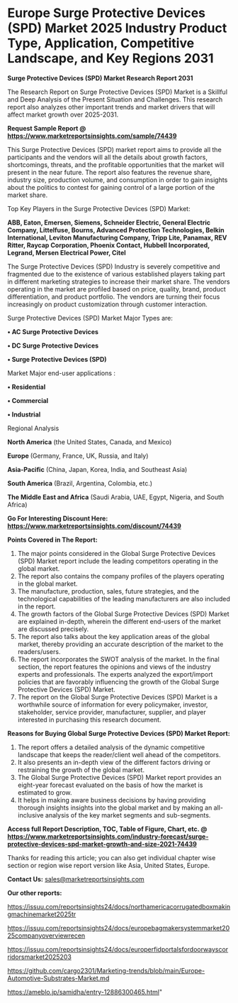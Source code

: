  # Europe Surge Protective Devices (SPD) Market 2025 Industry Product Type, Application, Competitive Landscape, and Key Regions 2031

<strong>Surge Protective Devices (SPD) Market Research Report 2031</strong>

The Research Report on Surge Protective Devices (SPD) Market is a Skillful and Deep Analysis of the Present Situation and Challenges. This research report also analyzes other important trends and market drivers that will affect market growth over 2025-2031.

<strong>Request Sample Report @ <a href=https://www.marketreportsinsights.com/sample/74439>https://www.marketreportsinsights.com/sample/74439</a></strong>

This Surge Protective Devices (SPD) market report aims to provide all the participants and the vendors will all the details about growth factors, shortcomings, threats, and the profitable opportunities that the market will present in the near future. The report also features the revenue share, industry size, production volume, and consumption in order to gain insights about the politics to contest for gaining control of a large portion of the market share.

Top Key Players in the Surge Protective Devices (SPD) Market:

<strong>ABB, Eaton, Emersen, Siemens, Schneider Electric, General Electric Company, Littelfuse, Bourns, Advanced Protection Technologies, Belkin International, Leviton Manufacturing Company, Tripp Lite, Panamax, REV Ritter, Raycap Corporation, Phoenix Contact, Hubbell Incorporated, Legrand, Mersen Electrical Power, Citel</strong>

The Surge Protective Devices (SPD) Industry is severely competitive and fragmented due to the existence of various established players taking part in different marketing strategies to increase their market share. The vendors operating in the market are profiled based on price, quality, brand, product differentiation, and product portfolio. The vendors are turning their focus increasingly on product customization through customer interaction.

Surge Protective Devices (SPD) Market Major Types are:

<strong>• AC Surge Protective Devices

• DC Surge Protective Devices

• Surge Protective Devices (SPD)</strong>

Market Major end-user applications :

<strong>• Residential

• Commercial

• Industrial</strong>

Regional Analysis

</u><strong><b>North America</b></strong> (the United States, Canada, and Mexico)

<strong><b>Europe </b></strong>(Germany, France, UK, Russia, and Italy)

<strong><b>Asia-Pacific</b></strong> (China, Japan, Korea, India, and Southeast Asia)

<strong><b>South America</b></strong> (Brazil, Argentina, Colombia, etc.)

<strong><b>The Middle East and Africa</b></strong> (Saudi Arabia, UAE, Egypt, Nigeria, and South Africa)

<strong>Go For Interesting Discount Here: <a href=https://www.marketreportsinsights.com/discount/74439>https://www.marketreportsinsights.com/discount/74439</a></strong>

<strong>Points Covered in The Report:</strong>
<ol>
  <li>The major points considered in the Global Surge Protective Devices (SPD) Market report include the leading competitors operating in the global market.</li>
  <li>The report also contains the company profiles of the players operating in the global market.</li>
  <li>The manufacture, production, sales, future strategies, and the technological capabilities of the leading manufacturers are also included in the report.</li>
  <li>The growth factors of the Global Surge Protective Devices (SPD) Market are explained in-depth, wherein the different end-users of the market are discussed precisely.</li>
  <li>The report also talks about the key application areas of the global market, thereby providing an accurate description of the market to the readers/users.</li>
  <li>The report incorporates the SWOT analysis of the market. In the final section, the report features the opinions and views of the industry experts and professionals. The experts analyzed the export/import policies that are favorably influencing the growth of the Global Surge Protective Devices (SPD) Market.</li>
  <li>The report on the Global Surge Protective Devices (SPD) Market is a worthwhile source of information for every policymaker, investor, stakeholder, service provider, manufacturer, supplier, and player interested in purchasing this research document.</li>
</ol>
<strong>Reasons for Buying Global Surge Protective Devices (SPD) Market Report:</strong>

<ol>
  <li>The report offers a detailed analysis of the dynamic competitive landscape that keeps the reader/client well ahead of the competitors.</li>
  <li>It also presents an in-depth view of the different factors driving or restraining the growth of the global market.</li>
  <li>The Global Surge Protective Devices (SPD) Market report provides an eight-year forecast evaluated on the basis of how the market is estimated to grow.</li>
  <li>It helps in making aware business decisions by having providing thorough insights insights into the global market and by making an all-inclusive analysis of the key market segments and sub-segments.</li>
</ol>
<strong>Access full Report Description, TOC, Table of Figure, Chart, etc. @ <a href=https://www.marketreportsinsights.com/industry-forecast/surge-protective-devices-spd-market-growth-and-size-2021-74439>https://www.marketreportsinsights.com/industry-forecast/surge-protective-devices-spd-market-growth-and-size-2021-74439</a></strong>


Thanks for reading this article; you can also get individual chapter wise section or region wise report version like Asia, United States, Europe.

<strong>Contact Us:</strong>
sales@marketreportsinsights.com

<strong>Our other reports:</strong>

<a href=https://issuu.com/reportsinsights24/docs/northamericacorrugatedboxmakingmachinemarket2025tr>https://issuu.com/reportsinsights24/docs/northamericacorrugatedboxmakingmachinemarket2025tr</a>

<a href=https://issuu.com/reportsinsights24/docs/europebagmakersystemmarket2025companyoverviewrecen>https://issuu.com/reportsinsights24/docs/europebagmakersystemmarket2025companyoverviewrecen</a>

<a href=https://issuu.com/reportsinsights24/docs/europerfidportalsfordoorwayscorridorsmarket2025203>https://issuu.com/reportsinsights24/docs/europerfidportalsfordoorwayscorridorsmarket2025203</a>

<a href=https://github.com/cargo2301/Marketing-trends/blob/main/Europe-Automotive-Substrates-Market.md>https://github.com/cargo2301/Marketing-trends/blob/main/Europe-Automotive-Substrates-Market.md</a>

<a href=https://ameblo.jp/samidha/entry-12886300465.html>https://ameblo.jp/samidha/entry-12886300465.html</a>"
